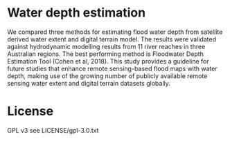 # Water depth estimation

We compared three methods for estimating flood water depth from satellite derived water extent and digital terrain model. The results were validated against hydrodynamic modelling results from 11 river reaches in three Australian regions. The best performing method is Floodwater Depth Estimation Tool (Cohen et al, 2018). This study provides a guideline for future studies that enhance remote sensing-based flood maps with water depth, making use of the growing number of publicly available remote sensing water extent and digital terrain datasets globally. 

# License
GPL v3 see LICENSE/gpl-3.0.txt